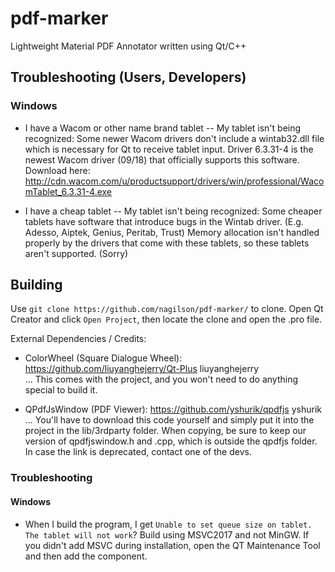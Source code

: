# pdf-marker
Lightweight Material PDF Annotator written using Qt/C++

## Troubleshooting (Users, Developers)
### Windows

* I have a Wacom or other name brand tablet -- My tablet isn't being recognized:
Some newer Wacom drivers don't include a wintab32.dll file which is necessary for Qt to receive tablet input.
Driver 6.3.31-4 is the newest Wacom driver (09/18) that officially supports this software. Download here: http://cdn.wacom.com/u/productsupport/drivers/win/professional/WacomTablet_6.3.31-4.exe

* I have a cheap tablet -- My tablet isn't being recognized:
Some cheaper tablets have software that introduce bugs in the Wintab driver. (E.g. Adesso, Aiptek, Genius, Peritab, Trust)
Memory allocation isn't handled properly by the drivers that come with these tablets, so these tablets aren't supported. (Sorry)

## Building

Use `git clone https://github.com/nagilson/pdf-marker/` to clone.
Open Qt Creator and click `Open Project`, then locate the clone and open the .pro file.

External Dependencies / Credits:
* ColorWheel (Square Dialogue Wheel): https://github.com/liuyanghejerry/Qt-Plus liuyanghejerry\
 ... This comes with the project, and you won't need to do anything special to build it.

* QPdfJsWindow (PDF Viewer): https://github.com/yshurik/qpdfjs yshurik\
 ... You'll have to download this code yourself and simply put it into the project in the lib/3rdparty folder. When copying, be sure to keep our version of qpdfjswindow.h and .cpp, which is outside the qpdfjs folder. In case the link is deprecated, contact one of the devs.

### Troubleshooting
#### Windows

* When I build the program, I get `Unable to set queue size on tablet. The tablet will not work`?
Build using MSVC2017 and not MinGW.
If you didn't add MSVC during installation, open the QT Maintenance Tool and then
add the component.
